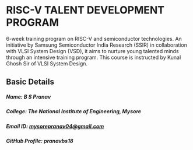# RISC-V TALENT DEVELOPMENT PROGRAM

6-week training program on RISC-V and semiconductor technologies. An initiative by Samsung Semiconductor India Research (SSIR) in collaboration with VLSI System Design (VSD), it aims to nurture young talented minds through an intensive training program. This course is instructed by Kunal Ghosh Sir of VLSI System Design.


## Basic Details

##### Name: B S Pranav
##### College: The National Institute of Engineering, Mysore
##### Email ID: mysorepranav04@gmail.com
##### GitHub Profile: pranavbs18

